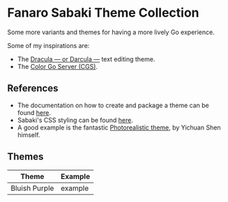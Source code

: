 # Fanaro Sabaki Theme Collection

Some more variants and themes for having a more lively Go experience.

Some of my inspirations are:

- The [Dracula &mdash; or Darcula &mdash;](https://draculatheme.com/) text editing theme.
- The [Color Go Server (CGS)](https://colorgoserver.com/).

## References

- The documentation on how to create and package a theme can be found [here](https://github.com/SabakiHQ/Sabaki/blob/master/docs/guides/create-themes.md).
- Sabaki's CSS styling can be found [here](https://github.com/SabakiHQ/Shudan/tree/master/docs#styling).
- A good example is the fantastic [Photorealistic theme](https://github.com/SabakiHQ/theme-photorealistic), by Yichuan Shen himself.

## Themes

| Theme         | Example   |
| ------------- | --------- |
| Bluish Purple | example   |
